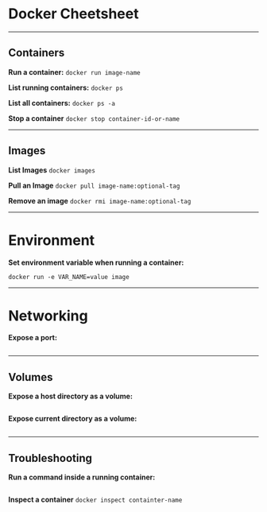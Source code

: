 # Docker Cheetsheet

---
## Containers

**Run a container:** 
`docker run image-name`


**List running containers:**
`docker ps`

**List all containers:**
`docker ps -a`

**Stop a container**
`docker stop container-id-or-name`

---
## Images

**List Images**
`docker images`

**Pull an Image**
`docker pull image-name:optional-tag`

**Remove an image**
`docker rmi image-name:optional-tag`

---
# Environment

**Set environment variable when running a container:**
```
docker run -e VAR_NAME=value image
```

---
# Networking

**Expose a port:**
```docker run -p host-port:container-port image
```

---
## Volumes

**Expose a host directory as a volume:**
```docker run -v host-directory:container-directory image
```

**Expose current directory as a volume:**
```docker run -v $PWD:/container-path image
```

---
## Troubleshooting

**Run a command inside a running container:**
```docker exec -it container-name command
```

**Inspect a container**
``docker inspect containter-name``

